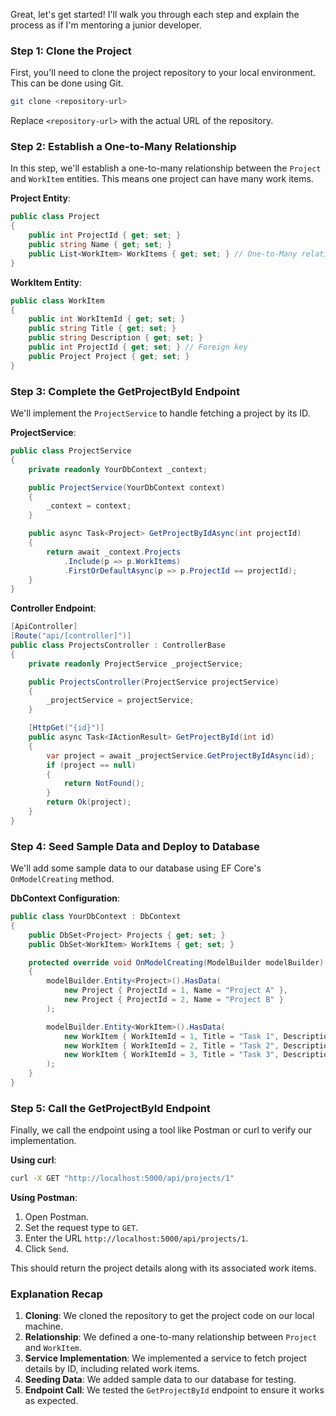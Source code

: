 Great, let's get started! I'll walk you through each step and explain the process as if I'm mentoring a junior developer.

### Step 1: Clone the Project
First, you'll need to clone the project repository to your local environment. This can be done using Git.

```sh
git clone <repository-url>
```
Replace `<repository-url>` with the actual URL of the repository.

### Step 2: Establish a One-to-Many Relationship

In this step, we'll establish a one-to-many relationship between the `Project` and `WorkItem` entities. This means one project can have many work items.

**Project Entity**:

```csharp
public class Project
{
    public int ProjectId { get; set; }
    public string Name { get; set; }
    public List<WorkItem> WorkItems { get; set; } // One-to-Many relationship
}
```

**WorkItem Entity**:

```csharp
public class WorkItem
{
    public int WorkItemId { get; set; }
    public string Title { get; set; }
    public string Description { get; set; }
    public int ProjectId { get; set; } // Foreign key
    public Project Project { get; set; }
}
```

### Step 3: Complete the GetProjectById Endpoint

We'll implement the `ProjectService` to handle fetching a project by its ID.

**ProjectService**:

```csharp
public class ProjectService
{
    private readonly YourDbContext _context;

    public ProjectService(YourDbContext context)
    {
        _context = context;
    }

    public async Task<Project> GetProjectByIdAsync(int projectId)
    {
        return await _context.Projects
            .Include(p => p.WorkItems)
            .FirstOrDefaultAsync(p => p.ProjectId == projectId);
    }
}
```

**Controller Endpoint**:

```csharp
[ApiController]
[Route("api/[controller]")]
public class ProjectsController : ControllerBase
{
    private readonly ProjectService _projectService;

    public ProjectsController(ProjectService projectService)
    {
        _projectService = projectService;
    }

    [HttpGet("{id}")]
    public async Task<IActionResult> GetProjectById(int id)
    {
        var project = await _projectService.GetProjectByIdAsync(id);
        if (project == null)
        {
            return NotFound();
        }
        return Ok(project);
    }
}
```

### Step 4: Seed Sample Data and Deploy to Database

We'll add some sample data to our database using EF Core's `OnModelCreating` method.

**DbContext Configuration**:

```csharp
public class YourDbContext : DbContext
{
    public DbSet<Project> Projects { get; set; }
    public DbSet<WorkItem> WorkItems { get; set; }

    protected override void OnModelCreating(ModelBuilder modelBuilder)
    {
        modelBuilder.Entity<Project>().HasData(
            new Project { ProjectId = 1, Name = "Project A" },
            new Project { ProjectId = 2, Name = "Project B" }
        );

        modelBuilder.Entity<WorkItem>().HasData(
            new WorkItem { WorkItemId = 1, Title = "Task 1", Description = "Description 1", ProjectId = 1 },
            new WorkItem { WorkItemId = 2, Title = "Task 2", Description = "Description 2", ProjectId = 1 },
            new WorkItem { WorkItemId = 3, Title = "Task 3", Description = "Description 3", ProjectId = 2 }
        );
    }
}
```

### Step 5: Call the GetProjectById Endpoint

Finally, we call the endpoint using a tool like Postman or curl to verify our implementation.

**Using curl**:

```sh
curl -X GET "http://localhost:5000/api/projects/1"
```

**Using Postman**:
1. Open Postman.
2. Set the request type to `GET`.
3. Enter the URL `http://localhost:5000/api/projects/1`.
4. Click `Send`.

This should return the project details along with its associated work items.

### Explanation Recap
1. **Cloning**: We cloned the repository to get the project code on our local machine.
2. **Relationship**: We defined a one-to-many relationship between `Project` and `WorkItem`.
3. **Service Implementation**: We implemented a service to fetch project details by ID, including related work items.
4. **Seeding Data**: We added sample data to our database for testing.
5. **Endpoint Call**: We tested the `GetProjectById` endpoint to ensure it works as expected.